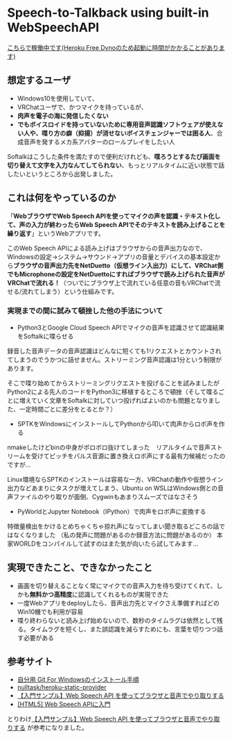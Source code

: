 # Speech-to-Talkback using built-in WebSpeechAPI

[こちらで稼働中です(Heroku Free Dynoのため起動に時間がかかることがあります)](https://speech-agent.herokuapp.com/)

## 想定するユーザ
- Windows10を使用していて、
- VRChatユーザで、かつマイクを持っているが、
- **肉声を電子の海に発信したくない**
- **でもボイスロイドを持っていないために専用音声認識ソフトウェアが使えない人や、喋り方の癖（抑揚）が消せないボイスチェンジャーでは困る人**、合成音声を発するメカ系アバターのロールプレイをしたい人

Softalkはこうした条件を満たすので便利だけれども、**喋ろうとするたび画面を切り替えて文字を入力なんてしてられない**、もっとリアルタイムに近い状態で話したいというところから出発しました。
 

## これは何をやっているのか

「**WebブラウザでWeb Speech APIを使ってマイクの声を認識・テキスト化して、声の入力が終わったらWeb Speech APIでそのテキストを読み上げることを繰り返す**」というWebアプリです。

このWeb Speech APIによる読み上げはブラウザからの音声出力なので、Windowsの設定→システム→サウンド→アプリの音量とデバイスの基本設定から**ブラウザの音声出力先をNetDuetto（仮想ライン入出力）にして、VRChat側でもMicrophoneの設定をNetDuettoにすればブラウザで読み上げられた音声がVRChatで流れる！**（ついでにブラウザ上で流れている任意の音もVRChatで流せる/流れてしまう）という仕組みです。

### 実現までの間に試みて頓挫した他の手法について

- Python3とGoogle Cloud Speech APIでマイクの音声を認識させて認識結果をSoftalkに喋らせる

録音した音声データの音声認識はどんなに短くても1リクエストとカウントされてしまうのでうかつに話せません。ストリーミング音声認識は1分という制限があります。

そこで喋り始めてからストリーミングリクエストを投げることを試みましたがPython2による先人のコードをPython3に移植するところで頓挫（そして喋るごとに増えていく文章をSoftalkに対していつ投げればよいのかも問題となりました、一定時間ごとに差分をとるとか？）

- SPTKをWindowsにインストールしてPythonから叩いて肉声からロボ声を作る

nmakeしたけどbinの中身がボロボロ抜けてしまった　リアルタイムで音声ストリームを受けてピッチをパルス音源に置き換えロボ声にする最有力候補だったのですが…

Linux環境ならSPTKのインストールは容易な一方、VRChatの動作や仮想ライン出力などあまりにタスクが増えてしまう、Ubuntu on WSLはWindows側との音声ファイルのやり取りが面倒、Cygwinもあまりスムーズではなさそう

- PyWorldとJupyter Notebook（IPython）で肉声をロボ声に変換する

特徴量検出をかけるとめちゃくちゃ掠れ声になってしまい聞き取るどころの話ではなくなりました
（私の発声に問題があるのか録音方法に問題があるのか）
本家WORLDをコンパイルして試すのはまた気が向いたら試してみます…

## 実現できたこと、できなかったこと

 * 画面を切り替えることなく常にマイクでの音声入力を待ち受けてくれて、しかも**無料かつ高精度**に認識してくれるものが実現できた 
 * 一度Webアプリをdeployしたら、音声出力先とマイクさえ準備すればどのWin10機でも利用が容易
 * 喋り終わらないと読み上げ始めないので、数秒のタイムラグは依然として残る。タイムラグを短くし、また誤認識を減らすためにも、言葉を切りつつ話す必要がある

## 参考サイト
* [自分用 Git For Windowsのインストール手順](https://qiita.com/toshi-click/items/dcf3dd48fdc74c91b409)
* [nulltask/heroku-static-provider](https://github.com/nulltask/heroku-static-provider)
* [【入門サンプル】Web Speech API を使ってブラウザと音声でやり取りする](http://okakacacao.wpblog.jp/technology/web-speech-api)
* [[HTML5] Web Speech APIに入門](https://www.yoheim.net/blog.php?q=20140701)

とりわけ[【入門サンプル】Web Speech API を使ってブラウザと音声でやり取りする](http://okakacacao.wpblog.jp/technology/web-speech-api) が参考になりました。
